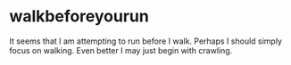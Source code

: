 # walkbeforeyourun
It seems that I am attempting to run before I walk. Perhaps I should simply focus on walking. Even better I may just begin with crawling. 